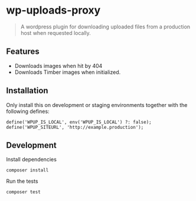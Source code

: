 # wp-uploads-proxy

> A wordpress plugin for downloading uploaded files from a production host when
requested locally.

## Features

- Downloads images when hit by 404
- Downloads Timber images when initialized.

## Installation

Only install this on development or staging environments together with the following defines:

```
define('WPUP_IS_LOCAL', env('WPUP_IS_LOCAL') ?: false);
define('WPUP_SITEURL', 'http://example.production');
```

## Development

Install dependencies

    composer install

Run the tests

    composer test
